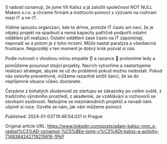 S radostí oznamuji, že jsme Vít Kalisz a já založili společnost NOT NULL Makers s.r.o. a chceme firmám a institucím pomoct s výzvami na rozhraní mezi IT a ne-IT.

Vidíme spoustu organizací, kde to drhne, protože IT často ani neví, že je nějaký projekt na spadnutí a nemá kapacity patřičně podpořit ostatní oddělení při realizaci. Ostatní oddělení zase často na IT zapomínají, neporadí se a potom je z toho mrzení. Může nastat paralýza a všeobecná frustrace. Nejpozději v ten moment je dobrý krok pozvat si nás.

Podle nutnosti s vhodnou mírou empatie 👂 a razance 💪 prolomíme ledy a pomůžeme posunout stojící projekty. Navrch vytvoříme a nastartujeme realizaci strategie, abyste se už do problémů pokud možno nedostali. Pokud nás oslovíte preventivně, můžeme razantně snížit šanci, že se do nepříjemné situace vůbec dostanete.

Čerpáme z bohatých zkušeností ze startupu se zákazníky po celém světě, z tradičního výrobního prostředí, z akademie, ze vzdělávání a rozhovorů se stovkami osobností. Nebojíme se mezinárodních projektů a nevadí nám ušpinit si ruce. Ozvěte se nám, jak vám můžeme pomoct.

Published: 2024-01-03T19:46:54.021 in Prague

Original article URL: https://www.linkedin.com/posts/adam-kalisz-nnm_s-radost%C3%AD-oznamuji-%C5%BEe-jsme-v%C3%ADt-kalisz-a-activity-7148384242719215616-1PkP

